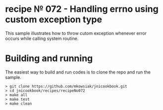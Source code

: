 # recipe № 072 - Handling errno using custom exception type

This sample illustrates how to throw cutom exception whenever error occurs while calling system routine.

# Building and running

The easiest way to build and run codes is to clone the repo and run the sample.

    > git clone https://github.com/mkowsiak/jnicookbook.git
    > cd jnicookbook/recipes/recipeNo072
    > make all
    > make test
    > make clean
